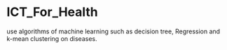 # ICT_For_Health
use algorithms of machine learning such as decision tree, Regression and k-mean clustering on diseases.
